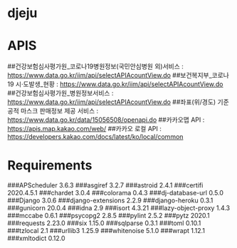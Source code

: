# djeju

# APIS
##건강보험심사평가원_코로나19병원정보(국민안심병원 외)서비스 : https://www.data.go.kr/iim/api/selectAPIAcountView.do
##보건복지부_코로나19 시·도발생_현황 : https://www.data.go.kr/iim/api/selectAPIAcountView.do
##건강보험심사평가원_병원정보서비스 : https://www.data.go.kr/iim/api/selectAPIAcountView.do
##좌표(위/경도) 기준 공적 마스크 판매정보 제공 서비스 : https://www.data.go.kr/data/15056508/openapi.do
##카카오맵 API : https://apis.map.kakao.com/web/
##카카오 로컬 API : https://developers.kakao.com/docs/latest/ko/local/common

# Requirements
###APScheduler 3.6.3
###asgiref 3.2.7
###astroid 2.4.1
###certifi 2020.4.5.1
###chardet 3.0.4
###colorama 0.4.3
###dj-database-url 0.5.0
###Django 3.0.6
###django-extensions 2.2.9
###django-heroku 0.3.1
###gunicorn 20.0.4
###idna 2.9
###isort 4.3.21
###lazy-object-proxy 1.4.3
###mccabe 0.6.1
###psycopg2 2.8.5
###pylint 2.5.2
###pytz 2020.1
###requests 2.23.0
###six 1.15.0
###sqlparse 0.3.1
###toml 0.10.1
###tzlocal 2.1
###urllib3 1.25.9
###whitenoise 5.1.0
###wrapt 1.12.1
###xmltodict 0.12.0
